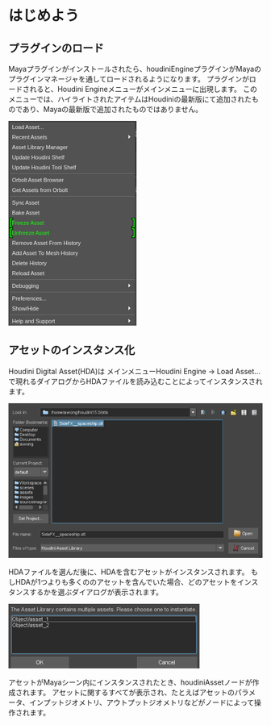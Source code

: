# はじめよう

## プラグインのロード
Mayaプラグインがインストールされたら、houdiniEngineプラグインがMayaのプラグインマネージャを通してロードされるようになります。
プラグインがロードされると、Houdini Engineメニューがメインメニューに出現します。
このメニューでは、ハイライトされたアイテムはHoudiniの最新版にて追加されたものであり、Mayaの最新版で追加されたものではありません。

![test](https://github.com/misakineko/he-maya-doc/blob/main/pages/images/002_Maya_Menu.png?raw=true)

## アセットのインスタンス化
Houdini Digital Asset(HDA)は メインメニューHoudini Engine -> Load Asset…で現れるダイアログからHDAファイルを読み込むことによってインスタンスされます。

![test](https://github.com/misakineko/he-maya-doc/blob/main/pages/images/002_Maya_BrowseHDA.png?raw=true)

HDAファイルを選んだ後に、HDAを含むアセットがインスタンスされます。
もしHDAが1つよりも多くののアセットを含んでいた場合、どのアセットをインスタンスするかを選ぶダイアログが表示されます。

![test](https://github.com/misakineko/he-maya-doc/blob/main/pages/images/002_Maya_ChooseAsset.png?raw=true)

アセットがMayaシーン内にインスタンスされたとき、houdiniAssetノードが作成されます。
アセットに関するすべてが表示され、たとえばアセットのパラメータ、インプットジオメトリ、アウトプットジオメトリなどがノードによって操作されます。
